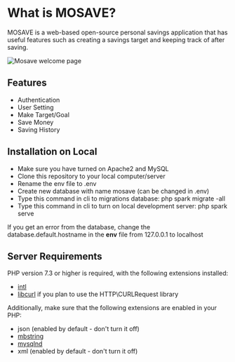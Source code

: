 # What is MOSAVE?
MOSAVE is a web-based open-source personal savings application that has useful features such as creating a savings target and keeping track of after saving.

![Mosave welcome page](https://ik.imagekit.io/bcdeh9gg1p3/Welcome_to_MoSave_E0E-2N0RY.png)

## Features
* Authentication
* User Setting
* Make Target/Goal
* Save Money
* Saving History

## Installation on Local

* Make sure you have turned on Apache2 and MySQL
* Clone this repository to your local computer/server
* Rename the env file to .env
* Create new database with name mosave (can be changed in .env)
* Type this command in cli to migrations database: php spark migrate -all
* Type this command in cli to turn on local development server: php spark serve

If you get an error from the database, change the database.default.hostname in the **env** file from 127.0.0.1 to localhost

## Server Requirements

PHP version 7.3 or higher is required, with the following extensions installed:

- [intl](http://php.net/manual/en/intl.requirements.php)
- [libcurl](http://php.net/manual/en/curl.requirements.php) if you plan to use the HTTP\CURLRequest library

Additionally, make sure that the following extensions are enabled in your PHP:

- json (enabled by default - don't turn it off)
- [mbstring](http://php.net/manual/en/mbstring.installation.php)
- [mysqlnd](http://php.net/manual/en/mysqlnd.install.php)
- xml (enabled by default - don't turn it off)

